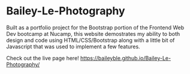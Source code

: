 # Bailey-Le-Photography

Built as a portfolio project for the Bootstrap portion of the Frontend Web Dev bootcamp at Nucamp, this website demostrates my ability to both design and code using HTML/CSS/Bootstrap along with a little bit of Javascript that was used to implement a few features.

Check out the live page here!
https://baileyble.github.io/Bailey-Le-Photography/
